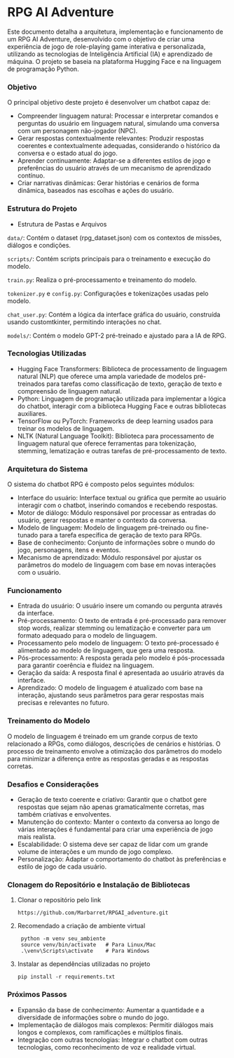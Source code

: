 # RPG AI Adventure
Este documento detalha a arquitetura, implementação e funcionamento de um RPG AI Adventure, desenvolvido com o objetivo de criar uma experiência de jogo de role-playing game interativa e personalizada, utilizando as tecnologias de Inteligência Artificial (IA) e aprendizado de máquina. O projeto se baseia na plataforma Hugging Face e na linguagem de programação Python.

### Objetivo
O principal objetivo deste projeto é desenvolver um chatbot capaz de:

- Compreender linguagem natural: Processar e interpretar comandos e perguntas do usuário em linguagem natural, simulando uma conversa com um personagem não-jogador (NPC).
- Gerar respostas contextualmente relevantes: Produzir respostas coerentes e contextualmente adequadas, considerando o histórico da conversa e o estado atual do jogo.
- Aprender continuamente: Adaptar-se a diferentes estilos de jogo e preferências do usuário através de um mecanismo de aprendizado contínuo.
- Criar narrativas dinâmicas: Gerar histórias e cenários de forma dinâmica, baseados nas escolhas e ações do usuário.

### Estrutura do Projeto
- Estrutura de Pastas e Arquivos
  
```data/```: Contém o dataset (rpg_dataset.json) com os contextos de missões, diálogos e condições.
  
```scripts/```: Contém scripts principais para o treinamento e execução do modelo.
  
```train.py```: Realiza o pré-processamento e treinamento do modelo.
  
```tokenizer.py``` e ```config.py```: Configurações e tokenizações usadas pelo modelo.

```chat_user.py```: Contém a lógica da interface gráfica do usuário, construída usando customtkinter, permitindo interações no chat.

```models/```: Contém o modelo GPT-2 pré-treinado e ajustado para a IA de RPG.


### Tecnologias Utilizadas
- Hugging Face Transformers: Biblioteca de processamento de linguagem natural (NLP) que oferece uma ampla variedade de modelos pré-treinados para tarefas como classificação de texto, geração de texto e compreensão de linguagem natural.
- Python: Linguagem de programação utilizada para implementar a lógica do chatbot, interagir com a biblioteca Hugging Face e outras bibliotecas auxiliares.
- TensorFlow ou PyTorch: Frameworks de deep learning usados ​​para treinar os modelos de linguagem.
- NLTK (Natural Language Toolkit): Biblioteca para processamento de linguagem natural que oferece ferramentas para tokenização, stemming, lematização e outras tarefas de pré-processamento de texto.

### Arquitetura do Sistema
O sistema do chatbot RPG é composto pelos seguintes módulos:

- Interface do usuário: Interface textual ou gráfica que permite ao usuário interagir com o chatbot, inserindo comandos e recebendo respostas.
- Motor de diálogo: Módulo responsável por processar as entradas do usuário, gerar respostas e manter o contexto da conversa.
- Modelo de linguagem: Modelo de linguagem pré-treinado ou fine-tunado para a tarefa específica de geração de texto para RPGs.
- Base de conhecimento: Conjunto de informações sobre o mundo do jogo, personagens, itens e eventos.
- Mecanismo de aprendizado: Módulo responsável por ajustar os parâmetros do modelo de linguagem com base em novas interações com o usuário.

### Funcionamento
- Entrada do usuário: O usuário insere um comando ou pergunta através da interface.
- Pré-processamento: O texto de entrada é pré-processado para remover stop words, realizar stemming ou lematização e converter para um formato adequado para o modelo de linguagem.
- Processamento pelo modelo de linguagem: O texto pré-processado é alimentado ao modelo de linguagem, que gera uma resposta.
- Pós-processamento: A resposta gerada pelo modelo é pós-processada para garantir coerência e fluidez na linguagem.
- Geração da saída: A resposta final é apresentada ao usuário através da interface.
- Aprendizado: O modelo de linguagem é atualizado com base na interação, ajustando seus parâmetros para gerar respostas mais precisas e relevantes no futuro.

### Treinamento do Modelo
O modelo de linguagem é treinado em um grande corpus de texto relacionado a RPGs, como diálogos, descrições de cenários e histórias. O processo de treinamento envolve a otimização dos parâmetros do modelo para minimizar a diferença entre as respostas geradas e as respostas corretas.

### Desafios e Considerações
- Geração de texto coerente e criativo: Garantir que o chatbot gere respostas que sejam não apenas gramaticalmente corretas, mas também criativas e envolventes.
- Manutenção do contexto: Manter o contexto da conversa ao longo de várias interações é fundamental para criar uma experiência de jogo mais realista.
- Escalabilidade: O sistema deve ser capaz de lidar com um grande volume de interações e um mundo de jogo complexo.
- Personalização: Adaptar o comportamento do chatbot às preferências e estilo de jogo de cada usuário.

### Clonagem do Repositório e Instalação de Bibliotecas
1. Clonar o repositório pelo link
   ```
   https://github.com/Marbarret/RPGAI_adventure.git
   ```
2. Recomendado a criação de ambiente virtual
   ```
    python -m venv seu_ambiente
    source venv/bin/activate   # Para Linux/Mac
    .\venv\Scripts\activate    # Para Windows
   ```
3. Instalar as dependências utilizadas no projeto
   ```
   pip install -r requirements.txt
   ```

### Próximos Passos
- Expansão da base de conhecimento: Aumentar a quantidade e a diversidade de informações sobre o mundo do jogo.
- Implementação de diálogos mais complexos: Permitir diálogos mais longos e complexos, com ramificações e múltiplos finais.
- Integração com outras tecnologias: Integrar o chatbot com outras tecnologias, como reconhecimento de voz e realidade virtual.
